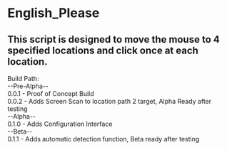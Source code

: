 # English_Please

## This script is designed to move the mouse to 4 specified locations and click once at each location.

Build Path:  
--Pre-Alpha--  
0.0.1 - Proof of Concept Build  
0.0.2 - Adds Screen Scan to location path 2 target, Alpha Ready after testing  
--Alpha--  
0.1.0 - Adds Configuration Interface  
--Beta--  
0.1.1 - Adds automatic detection function, Beta ready after testing  
